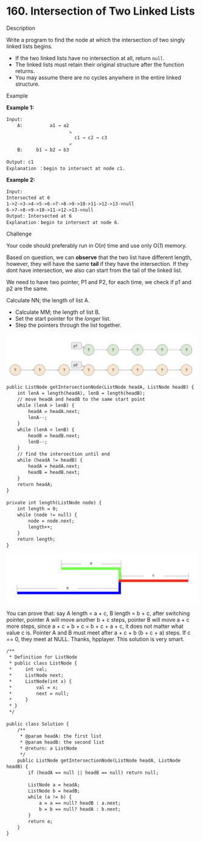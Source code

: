 # 160. Intersection of Two Linked Lists

Description

Write a program to find the node at which the intersection of two singly linked lists begins.

* If the two linked lists have no intersection at all, return `null`.
* The linked lists must retain their original structure after the function returns.
* You may assume there are no cycles anywhere in the entire linked structure.

Example

**Example 1:**

```
Input:
	A:          a1 → a2
	                   ↘
	                     c1 → c2 → c3
	                   ↗            
	B:     b1 → b2 → b3

Output: c1
Explanation ：begin to intersect at node c1.
```

**Example 2:**

```
Input:
Intersected at 6
1->2->3->4->5->6->7->8->9->10->11->12->13->null
6->7->8->9->10->11->12->13->null
Output: Intersected at 6
Explanation：begin to intersect at node 6.
```

Challenge

Your code should preferably run in O(_n_) time and use only O(_1_) memory.

Based on question, we can **observe** that the two list have different length, however, they will have the same **tail** if they have the intersection. If they dont have intersection, we also can start from the tail of the linked list.

We need to have two pointer, P1 and P2, for each time, we check if p1 and p2 are the same.

Calculate NN; the length of list A.

* Calculate MM; the length of list B.
* Set the start pointer for the _longer_ list.
* Step the pointers through the list together.

![](<../../../.gitbook/assets/Screen Shot 2021-12-30 at 10.37.46 AM.png>)

```
public ListNode getIntersectionNode(ListNode headA, ListNode headB) {
    int lenA = length(headA), lenB = length(headB);
    // move headA and headB to the same start point
    while (lenA > lenB) {
        headA = headA.next;
        lenA--;
    }
    while (lenA < lenB) {
        headB = headB.next;
        lenB--;
    }
    // find the intersection until end
    while (headA != headB) {
        headA = headA.next;
        headB = headB.next;
    }
    return headA;
}

private int length(ListNode node) {
    int length = 0;
    while (node != null) {
        node = node.next;
        length++;
    }
    return length;
}
```

![](<../../../.gitbook/assets/Screen Shot 2021-12-30 at 10.50.47 AM.png>)

You can prove that: say A length = a + c, B length = b + c, after switching pointer, pointer A will move another b + c steps, pointer B will move a + c more steps, since a + c + b + c = b + c + a + c, it does not matter what value c is. Pointer A and B must meet after a + c + b (b + c + a) steps. If c == 0, they meet at NULL. Thanks, hpplayer. This solution is very smart.

```
/**
 * Definition for ListNode
 * public class ListNode {
 *     int val;
 *     ListNode next;
 *     ListNode(int x) {
 *         val = x;
 *         next = null;
 *     }
 * }
 */

public class Solution {
    /**
     * @param headA: the first list
     * @param headB: the second list
     * @return: a ListNode
     */
    public ListNode getIntersectionNode(ListNode headA, ListNode headB) {
        if (headA == null || headB == null) return null;
        
        ListNode a = headA;
        ListNode b = headB;
        while (a != b) {
            a = a == null? headB : a.next;
            b = b == null? headA : b.next;    
        }
        return a;
    }
}
```
